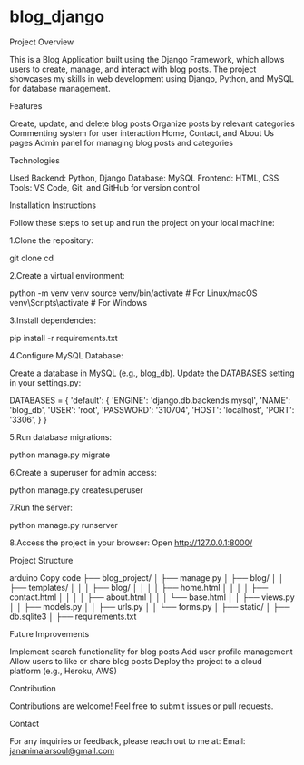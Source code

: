 # blog_django
Project Overview 

 This is a Blog Application built using the Django Framework, which allows users to create, manage, and interact with blog posts. The project showcases my skills in web development using Django, Python, and MySQL for database management.

Features 

Create, update, and delete blog posts Organize 
posts by relevant categories 
Commenting system for user interaction 
Home, Contact, and About Us pages 
Admin panel for managing blog posts and categories 

Technologies 

Used Backend: Python, Django
Database: MySQL 
Frontend: HTML, CSS Tools: 
VS Code, Git, and GitHub for version control 

Installation Instructions

Follow these steps to set up and run the project on your local machine:

1.Clone the repository:

git clone
cd

2.Create a virtual environment:

python -m venv venv
source venv/bin/activate # For Linux/macOS
venv\Scripts\activate # For Windows

3.Install dependencies:

pip install -r requirements.txt

4.Configure MySQL Database:

Create a database in MySQL (e.g., blog_db). 
Update the DATABASES setting in your settings.py:
 
DATABASES = {
      'default': {
            'ENGINE': 'django.db.backends.mysql',
            'NAME': 'blog_db',
            'USER': 'root',
            'PASSWORD': '310704',
            'HOST': 'localhost',
            'PORT': '3306',
            }
        }
        
5.Run database migrations:

python manage.py migrate

6.Create a superuser for admin access:

python manage.py createsuperuser

7.Run the server:

python manage.py runserver

8.Access the project in your browser:
Open http://127.0.0.1:8000/

Project Structure 

arduino Copy code 
├── blog_project/
│ ├── manage.py
│ ├── blog/
│ │ ├── templates/
│ │ │ ├── blog/
│ │ │ │ ├── home.html
│ │ │ │ ├── contact.html
│ │ │ │ ├── about.html
│ │ │ └── base.html
│ │ ├── views.py
│ │ ├── models.py
│ │ ├── urls.py
│ │ └── forms.py
│ ├── static/
│ ├── db.sqlite3
│ ├── requirements.txt

Future Improvements

Implement search functionality for blog posts
Add user profile management 
Allow users to like or share blog posts 
Deploy the project to a cloud platform (e.g., Heroku, AWS)

Contribution 

Contributions are welcome! Feel free to submit issues or pull requests.

Contact

For any inquiries or feedback, please reach out to me at:
Email: jananimalarsoul@gmail.com
